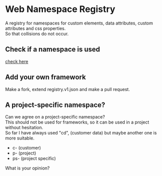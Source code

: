 # Web Namespace Registry
A registry for namespaces for custom elements, data attributes, custom attributes and css properties.   
So that collisions do not occur.

## Check if a namespace is used
[check here](
  https://rawcdn.githack.com/nuxodin/web-namespace-registry/8bdd831525f2f3c58d4e67d4f4eed97f182d20f9/web/index.html
)

## Add your own framework
Make a fork, extend registry.v1.json and make a pull request.

## A project-specific namespace?
Can we agree on a project-specific namespace?  
This should not be used for frameworks, so it can be used in a project without hesitation.  
So far I have always used "cd", (customer data) but maybe another one is more suitable.  

- c- (customer)
- p- (project)
- ps- (project specific)  

What is your opinion?
